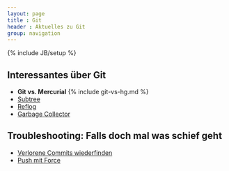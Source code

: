 ```yaml
---
layout: page
title : Git
header : Aktuelles zu Git
group: navigation
---
```

{% include JB/setup %}

Interessantes über Git
----------------------

 * **Git vs. Mercurial** {% include git-vs-hg.md %}
 * [Subtree](Git/2012/08/10/git-subtree---alternative-zu-submodulen)
 * [Reflog](/Git/2012/05/09/reflog-fuer-bare-repositorys-in-git-einrichten)
 * [Garbage Collector](/Git/2012/05/28/wer-hat-angst-vor-dem-garbage-collector)

Troubleshooting: Falls doch mal was schief geht
-----------------------------------------------

 * [Verlorene Commits wiederfinden](/Git/2012/05/08/abgeschnittene-commits-zurueckholen)
 * [Push mit Force](/Git/2012/04/28/push-mit-force-in-git)
 

